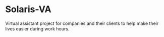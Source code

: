 # Solaris-VA
Virtual assistant project for companies and their clients to help make their lives easier during work hours. 
